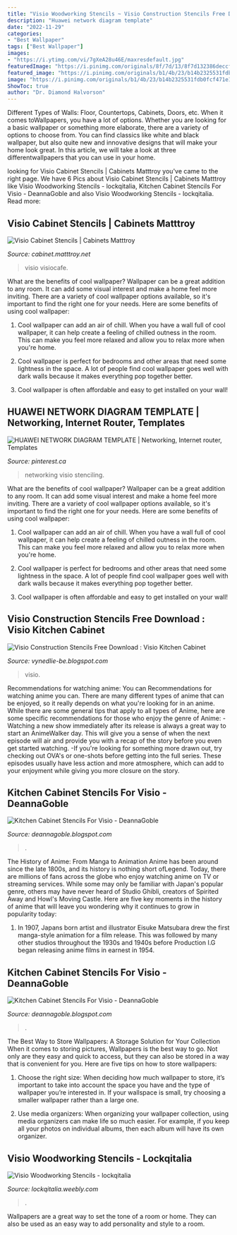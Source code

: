 ```yaml
---
title: "Visio Woodworking Stencils ~ Visio Construction Stencils Free Download : Visio Kitchen Cabinet"
description: "Huawei network diagram template"
date: "2022-11-29"
categories:
- "Best Wallpaper"
tags: ["Best Wallpaper"]
images:
- "https://i.ytimg.com/vi/7gXeA28u46E/maxresdefault.jpg"
featuredImage: "https://i.pinimg.com/originals/8f/7d/13/8f7d132386deccf2a4a4d73479669569.png"
featured_image: "https://i.pinimg.com/originals/b1/4b/23/b14b2325531fdb0fcf471e19c2ceddb8.jpg"
image: "https://i.pinimg.com/originals/b1/4b/23/b14b2325531fdb0fcf471e19c2ceddb8.jpg"
ShowToc: true
author: "Dr. Diamond Halvorson"
---
```



Different Types of Walls: Floor, Countertops, Cabinets, Doors, etc.
When it comes toWallpapers, you have a lot of options. Whether you are looking for a basic wallpaper or something more elaborate, there are a variety of options to choose from. You can find classics like white and black wallpaper, but also quite new and innovative designs that will make your home look great. In this article, we will take a look at three differentwallpapers that you can use in your home.

	

		
looking for Visio Cabinet Stencils | Cabinets Matttroy you've came to the right page. We have 6 Pics about Visio Cabinet Stencils | Cabinets Matttroy like Visio Woodworking Stencils - lockqitalia, Kitchen Cabinet Stencils For Visio - DeannaGoble and also Visio Woodworking Stencils - lockqitalia. Read more:
		
    
## Visio Cabinet Stencils | Cabinets Matttroy

<img loading=lazy src="https://i0.wp.com/www.visiocafe.com/images/Mellanox_view.png?resize=665%2C162" onerror="this.onerror=null;this.src='https://tse3.mm.bing.net/th?id=OIP.B1fis4uTaoCYmKo5xXNXAwHaBz&amp;pid=15.1';" alt="Visio Cabinet Stencils | Cabinets Matttroy">

_Source: cabinet.matttroy.net_

>visio visiocafe. 

	

What are the benefits of cool wallpaper?
Wallpaper can be a great addition to any room. It can add some visual interest and make a home feel more inviting. There are a variety of cool wallpaper options available, so it's important to find the right one for your needs. Here are some benefits of using cool wallpaper: 
1. Cool wallpaper can add an air of chill. When you have a wall full of cool wallpaper, it can help create a feeling of chilled outness in the room. This can make you feel more relaxed and allow you to relax more when you're home. 

2. Cool wallpaper is perfect for bedrooms and other areas that need some lightness in the space. A lot of people find cool wallpaper goes well with dark walls because it makes everything pop together better. 

3. Cool wallpaper is often affordable and easy to get installed on your wall!

    
## HUAWEI NETWORK DIAGRAM TEMPLATE | Networking, Internet Router, Templates

<img loading=lazy src="https://i.pinimg.com/736x/7c/9e/b1/7c9eb1ec8f2e5c2444af2b73050bd337.jpg" onerror="this.onerror=null;this.src='https://tse3.mm.bing.net/th?id=OIP.mEiOcpN0xzQUpd4rS2835wHaHx&amp;pid=15.1';" alt="HUAWEI NETWORK DIAGRAM TEMPLATE | Networking, Internet router, Templates">

_Source: pinterest.ca_

>networking visio stenciling. 

	

What are the benefits of cool wallpaper?
Wallpaper can be a great addition to any room. It can add some visual interest and make a home feel more inviting. There are a variety of cool wallpaper options available, so it's important to find the right one for your needs. Here are some benefits of using cool wallpaper: 
1. Cool wallpaper can add an air of chill. When you have a wall full of cool wallpaper, it can help create a feeling of chilled outness in the room. This can make you feel more relaxed and allow you to relax more when you're home. 

2. Cool wallpaper is perfect for bedrooms and other areas that need some lightness in the space. A lot of people find cool wallpaper goes well with dark walls because it makes everything pop together better. 

3. Cool wallpaper is often affordable and easy to get installed on your wall!

    
## Visio Construction Stencils Free Download : Visio Kitchen Cabinet

<img loading=lazy src="https://i.ytimg.com/vi/7gXeA28u46E/maxresdefault.jpg" onerror="this.onerror=null;this.src='https://tse3.mm.bing.net/th?id=OIP.vnxHcst6Ax7YztIWGuJPmQHaEK&amp;pid=15.1';" alt="Visio Construction Stencils Free Download : Visio Kitchen Cabinet">

_Source: vynedlie-be.blogspot.com_

>visio. 

	

Recommendations for watching anime: You can
Recommendations for watching anime you can. There are many different types of anime that can be enjoyed, so it really depends on what you're looking for in an anime. While there are some general tips that apply to all types of Anime, here are some specific recommendations for those who enjoy the genre of Anime: 
-Watching a new show immediately after its release is always a great way to start an AnimeWalker day. This will give you a sense of when the next episode will air and provide you with a recap of the story before you even get started watching. 
-If you're looking for something more drawn out, try checking out OVA's or one-shots before getting into the full series. These episodes usually have less action and more atmosphere, which can add to your enjoyment while giving you more closure on the story.

    
## Kitchen Cabinet Stencils For Visio - DeannaGoble

<img loading=lazy src="https://i.pinimg.com/originals/8f/7d/13/8f7d132386deccf2a4a4d73479669569.png" onerror="this.onerror=null;this.src='https://tse1.mm.bing.net/th?id=OIP.4HY-Yd1K34P1-loaZnrB0AHaFJ&amp;pid=15.1';" alt="Kitchen Cabinet Stencils For Visio - DeannaGoble">

_Source: deannagoble.blogspot.com_

>. 

	

The History of Anime: From Manga to Animation
Anime has been around since the late 1800s, and its history is nothing short ofLegend. Today, there are millions of fans across the globe who enjoy watching anime on TV or streaming services. While some may only be familiar with Japan's popular genre, others may have never heard of Studio Ghibli, creators of Spirited Away and Howl's Moving Castle. Here are five key moments in the history of anime that will leave you wondering why it continues to grow in popularity today:
1) In 1907, Japans born artist and illustrator Eisuke Matsubara drew the first manga-style animation for a film release. This was followed by many other studios throughout the 1930s and 1940s before Production I.G began releasing anime films in earnest in 1954.

    
## Kitchen Cabinet Stencils For Visio - DeannaGoble

<img loading=lazy src="https://i.pinimg.com/originals/b1/4b/23/b14b2325531fdb0fcf471e19c2ceddb8.jpg" onerror="this.onerror=null;this.src='https://tse2.mm.bing.net/th?id=OIP.HhWyPyNRgVQF9B4RWkGxugHaHa&amp;pid=15.1';" alt="Kitchen Cabinet Stencils For Visio - DeannaGoble">

_Source: deannagoble.blogspot.com_

>. 

	

The Best Way to Store Wallpapers: A Storage Solution for Your Collection
When it comes to storing pictures, Wallpapers is the best way to go. Not only are they easy and quick to access, but they can also be stored in a way that is convenient for you. Here are five tips on how to store wallpapers:
1) Choose the right size: When deciding how much wallpaper to store, it’s important to take into account the space you have and the type of wallpaper you’re interested in. If your wallspace is small, try choosing a smaller wallpaper rather than a large one.

2) Use media organizers: When organizing your wallpaper collection, using media organizers can make life so much easier. For example, if you keep all your photos on individual albums, then each album will have its own organizer.

    
## Visio Woodworking Stencils - Lockqitalia

<img loading=lazy src="https://lockqitalia.weebly.com/uploads/1/3/3/6/133642192/838137196_orig.png" onerror="this.onerror=null;this.src='https://tse1.mm.bing.net/th?id=OIP.CSFDTeYC1IQlOsx637Mf0gAAAA&amp;pid=15.1';" alt="Visio Woodworking Stencils - lockqitalia">

_Source: lockqitalia.weebly.com_

>. 

	

Wallpapers are a great way to set the tone of a room or home. They can also be used as an easy way to add personality and style to a room.

